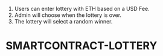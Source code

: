 1. Users can enter lottery with ETH based on a USD Fee.
2. Admin will choose when the lottery is over.
3. The lottery will select a random winner.
# SMARTCONTRACT-LOTTERY
